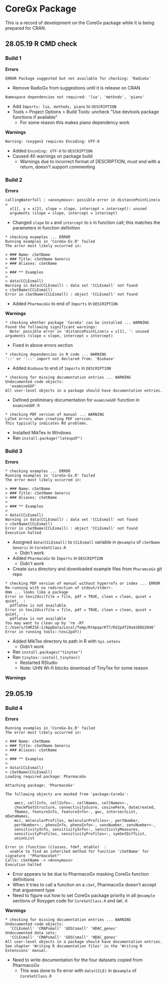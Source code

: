 # CoreGx Package

This is a record of development on the CoreGx package while it is being prepared for CRAN.

## 28.05.19 R CMD check

### **Build 1**

**Errors**

```
ERROR Package suggested but not available for checking: 'RadioGx'
```
- Remove RadioGx from suggestions until it is release on CRAN

```
Namespace dependencies not required: 'lsa', 'methods', 'piano'
```
- Add `Imports: lsa, methods, piano` to `DESCRIPTION`
- Tools > Project Options > Build Tools: uncheck "Use devtools package functions if available"
  - For some reason this makes piano dependency work

**Warnings**

```
Warning: roxygen2 requires Encoding: UTF-8
```
- Added `Encoding: UTF-8` to `DESCRIPTION`
- Caused 40 warnings on package build
  - Warnings due to incorrect format of DESCRIPTION; must end with a return, doesn't support commenting

### **Build 2**

**Errors**

```
callingWaterfall : <anonymous>: possible error in distancePointLine(x =
  x[1], y = x[2], slope = slope, intercept = intercept): unused
  arguments (slope = slope, intercept = intercept)
```
- Changed `slope` to `a` and `intercept` to `b` in function call; this matches the parameters in function definition


```
* checking examples ... ERROR
Running examples in 'CoreGx-Ex.R' failed
The error most likely occurred in:

> ### Name: cSetName
> ### Title: cSetName Generic
> ### Aliases: cSetName
> 
> ### ** Examples
> 
> data(CCLEsmall)
Warning in data(CCLEsmall) : data set 'CCLEsmall' not found
> cSetName(CCLEsmall)
Error in cSetName(CCLEsmall) : object 'CCLEsmall' not found
```
- Added `PharmacoGx` to end of `Imports` in `DESCRIPTION`

**Warnings**
```
* checking whether package 'CoreGx' can be installed ... WARNING
Found the following significant warnings:
  Note: possible error in 'distancePointLine(x = x[1], ': unused arguments (slope = slope, intercept = intercept) 
```
- Fixed in above errors section

```
* checking dependencies in R code ... WARNING
'::' or ':::' import not declared from: 'Biobase'
```
- Added `Biobase` to end of `Imports` in `DESCRIPTION`

```
* checking for missing documentation entries ... WARNING
Undocumented code objects:
  'examineGOF'
All user-level objects in a package should have documentation entries.
```
- Defined preliminary documentation for `examineGOF` function in `examineGOF.R`

```
* checking PDF version of manual ... WARNING
LaTeX errors when creating PDF version.
This typically indicates Rd problems.
```
- Installed MikTex in Windows
- Ran `install.package("latexpdf")`

### Build 3

**Errors**

```
* checking examples ... ERROR
Running examples in 'CoreGx-Ex.R' failed
The error most likely occurred in:

> ### Name: cSetName
> ### Title: cSetName Generic
> ### Aliases: cSetName
> 
> ### ** Examples
> 
> data(CCLEsmall)
Warning in data(CCLEsmall) : data set 'CCLEsmall' not found
> cSetName(CCLEsmall)
Error in cSetName(CCLEsmall) : object 'CCLEsmall' not found
Execution halted
```
- Assigned `data(CCLEsmall)` to `CCLEsmall` variable in `@example` of `cSetName Generic` in `CoreSetClass.R`
  - Didn't work
- Added `PharmacoGx` to `Imports` in `DESCRIPTION`
  - Didn't work
- Create `data` directory and downloaded example files from `PharamcoGx` git repo

```
* checking PDF version of manual without hyperrefs or index ... ERROR
Re-running with no redirection of stdout/stderr.
Hmm ... looks like a package
Error in texi2dvi(file = file, pdf = TRUE, clean = clean, quiet = quiet,  : 
  pdflatex is not available
Error in texi2dvi(file = file, pdf = TRUE, clean = clean, quiet = quiet,  : 
  pdflatex is not available
You may want to clean up by 'rm -Rf C:/Users/CHRISE~1/AppData/Local/Temp/RtmpqarKT7/Rd2pdf20a4288b2048'
Error in running tools::texi2pdf()
```
- Added MikTex directory to path in R with `Sys.setenv`
  - Didn't work
- Ran `install.packages("tinytex")`
- Ran `tinytex::install_tinytex()`
  - Restarted RStudio
  - Note: UHN Wi-fi blocks download of TinyTex for some reason

**Warnings**

## 29.05.19

### Build 4
   
**Errors**

```
Running examples in 'CoreGx-Ex.R' failed
The error most likely occurred in:

> ### Name: cSetName
> ### Title: cSetName Generic
> ### Aliases: cSetName
> 
> ### ** Examples
> 
> data(CCLEsmall)
> cSetName(CCLEsmall)
Loading required package: PharmacoGx

Attaching package: 'PharmacoGx'

The following objects are masked from 'package:CoreGx':

    amcc, cellInfo, cellInfo<-, cellNames, cellNames<-,
    checkPSetStructure, connectivityScore, cosinePerm, dateCreated,
    fNames, featureInfo, featureInfo<-, gwc, intersectList, mDataNames,
    mcc, molecularProfiles, molecularProfiles<-, pertNumber,
    pertNumber<-, phenoInfo, phenoInfo<-, sensNumber, sensNumber<-,
    sensitivityInfo, sensitivityInfo<-, sensitivityMeasures,
    sensitivityProfiles, sensitivityProfiles<-, symSetDiffList,
    unionList

Error in (function (classes, fdef, mtable)  : 
  unable to find an inherited method for function 'cSetName' for signature '"PharmacoSet"'
Calls: cSetName -> <Anonymous>
Execution halted
```
- Error appears to be due to PharmacoGx masking CoreGx function definitions
- When it tries to call a function on a `cSet`, PharmacoGx doesn't accept that arguement type
- Need to figure out how to set CoreGx package priority in all `@example` sections of Roxygen code for `CoreSetClass.R` and `GWC.R`


**Warnings**
```
* checking for missing documentation entries ... WARNING
Undocumented code objects:
  'CCLEsmall' 'CMAPsmall' 'GDSCsmall' 'HDAC_genes'
Undocumented data sets:
  'CCLEsmall' 'CMAPsmall' 'GDSCsmall' 'HDAC_genes'
All user-level objects in a package should have documentation entries.
See chapter 'Writing R documentation files' in the 'Writing R
Extensions' manual.
```
- Need to write documentation for the four datasets copied from PharmacoGx
  - This was done to fix error with `data(CCLE)` in `@example` of `CoreSetClass.R`
